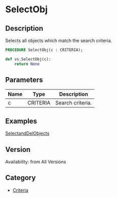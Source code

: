 # SelectObj

## Description
Selects all objects which match the search criteria.

```pascal
PROCEDURE SelectObj(c : CRITERIA);
```

```python
def vs.SelectObj(c):
    return None
```

## Parameters
|Name|Type|Description|
|---|---|---|
|c|CRITERIA|Search criteria.|

## Examples
[SelectandDelObjects](examples/SelectandDelObjects.md)

## Version
Availability: from All Versions

## Category
* [Criteria](../Categories/Criteria.md)
